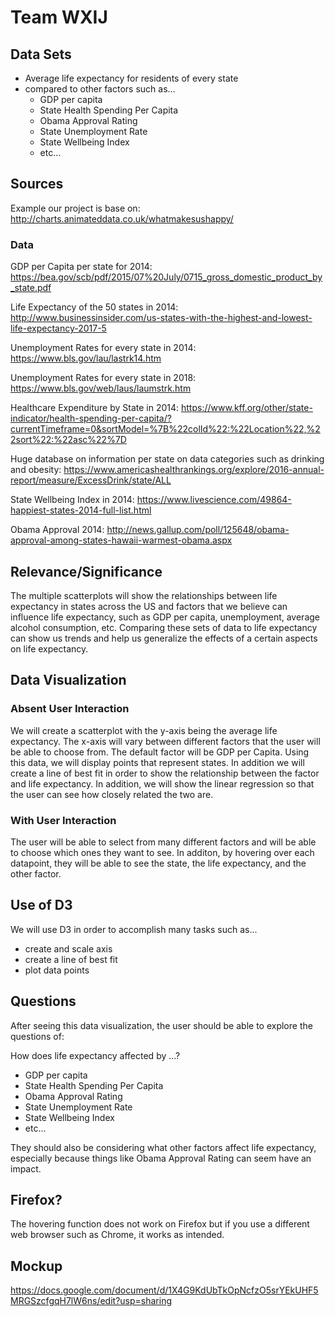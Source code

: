 # Team WXIJ

## Data Sets
- Average life expectancy for residents of every state
- compared to other factors such as...
  - GDP per capita
  - State Health Spending Per Capita 
  - Obama Approval Rating 
  - State Unemployment Rate 
  - State Wellbeing Index 
  - etc...

## Sources
Example our project is base on:
http://charts.animateddata.co.uk/whatmakesushappy/

### Data
GDP per Capita per state for 2014:
https://bea.gov/scb/pdf/2015/07%20July/0715_gross_domestic_product_by_state.pdf

Life Expectancy of the 50 states in 2014:
http://www.businessinsider.com/us-states-with-the-highest-and-lowest-life-expectancy-2017-5

Unemployment Rates for every state in 2014: 
https://www.bls.gov/lau/lastrk14.htm

Unemployment Rates for every state in 2018:
https://www.bls.gov/web/laus/laumstrk.htm

Healthcare Expenditure by State in 2014:
https://www.kff.org/other/state-indicator/health-spending-per-capita/?currentTimeframe=0&sortModel=%7B%22colId%22:%22Location%22,%22sort%22:%22asc%22%7D

Huge database on information per state on data categories such as drinking and obesity:
https://www.americashealthrankings.org/explore/2016-annual-report/measure/ExcessDrink/state/ALL

State Wellbeing Index in 2014:
https://www.livescience.com/49864-happiest-states-2014-full-list.html

Obama Approval 2014:
http://news.gallup.com/poll/125648/obama-approval-among-states-hawaii-warmest-obama.aspx

## Relevance/Significance
The multiple scatterplots will show the relationships between life expectancy in states across the US and factors that we believe can influence life expectancy, such as GDP per capita, unemployment, average alcohol consumption, etc. Comparing these  sets of data to life expectancy can show us trends and help us generalize the effects of a certain aspects on life expectancy.

## Data Visualization

### Absent User Interaction
We will create a scatterplot with the y-axis being the average life expectancy. The x-axis will vary between different factors that the user will be able to choose from. The default factor will be GDP per Capita. Using this data, we will display points that represent states. In addition we will create a line of best fit in order to show the relationship between the factor and life expectancy. In addition, we will show the linear regression so that the user can see how closely related the two are. 

### With User Interaction
The user will be able to select from many different factors and will be able to choose which ones they want to see. In additon, by hovering over each datapoint, they will be able to see the state, the life expectancy, and the other factor.

## Use of D3

We will use D3 in order to accomplish many tasks such as...
- create and scale axis
- create a line of best fit
- plot data points

## Questions

After seeing this data visualization, the user should be able to explore the questions of: 

How does life expectancy affected by ...?
  - GDP per capita
  - State Health Spending Per Capita 
  - Obama Approval Rating 
  - State Unemployment Rate 
  - State Wellbeing Index 
  - etc...
  
  They should also be considering what other factors affect life expectancy, especially because things like Obama Approval Rating can seem have an impact.

## Firefox?

The hovering function does not work on Firefox but if you use a different web browser such as Chrome, it works as intended.

## Mockup

https://docs.google.com/document/d/1X4G9KdUbTkOpNcfzO5srYEkUHF5MRGSzcfgqH7lW6ns/edit?usp=sharing
